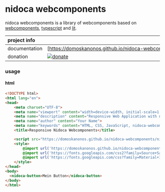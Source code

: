 # nidoca webcomponents

nidoca webcomponents is a library of webcomponents based on
[webcomponents](https://www.webcomponents.org/),
[typescript](https://www.typescriptlang.org/)
and [lit](https://lit.dev/).

| project info  |                                                                                                                                                                    |
| :------------ | :----------------------------------------------------------------------------------------------------------------------------------------------------------------- |
| documentation | <nobr> [https://domoskanonos.github.io/nidoca-webcomponents](https://domoskanonos.github.io/nidoca-webcomponents)</nobr>                                           |
| donation      | <nobr>[![donate](https://img.shields.io/badge/Donate-PayPal-green.svg)](https://www.paypal.com/cgi-bin/webscr?cmd=_s-xclick&hosted_button_id=SWGKEVSK2PDEE)</nobr> |

### usage

#### html
```html
<!DOCTYPE html>
<html lang="en">
<head>
    <meta charset="UTF-8">
    <meta name="viewport" content="width=device-width, initial-scale=1.0">
    <meta name="description" content="Responsive Web Application with nidoca-webcomponents">
    <meta name="author" content="Your Name">
    <meta name="keywords" content="HTML, CSS, JavaScript, nidoca-webcomponents, responsive design">
    <title>Responsive Nidoca Webcomponents</title>

    <script src="https://domoskanonos.github.io/nidoca-webcomponents/nidoca-webcomponents.js"></script>
    <style>
        @import url('https://domoskanonos.github.io/nidoca-webcomponents/nidoca-webcomponents.css');
        @import url('https://fonts.googleapis.com/css2?family=Source+Sans+Pro:wght@200;300;400;600;700;900&display=swap');
        @import url('https://fonts.googleapis.com/css?family=Material+Icons&display=block');
    </style>
</head>
<body>
  <nidoca-button>Mein Button</nidoca-button>
</body>
</html>

```